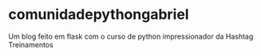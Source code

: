 # comunidadepythongabriel
Um blog feito em flask com o curso de python impressionador da Hashtag Treinamentos
